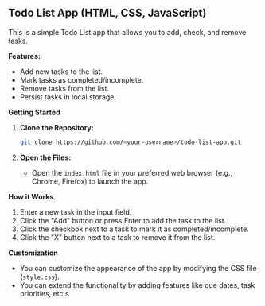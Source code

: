 ## Todo List App (HTML, CSS, JavaScript)

This is a simple Todo List app that allows you to add, check, and remove tasks.

**Features:**

- Add new tasks to the list.
- Mark tasks as completed/incomplete.
- Remove tasks from the list.
- Persist tasks in local storage.

**Getting Started**

1. **Clone the Repository:**

   ```bash
   git clone https://github.com/<your-username>/todo-list-app.git
   ```

2. **Open the Files:**

   - Open the `index.html` file in your preferred web browser (e.g., Chrome, Firefox) to launch the app.

**How it Works**

1. Enter a new task in the input field.
2. Click the "Add" button or press Enter to add the task to the list.
3. Click the checkbox next to a task to mark it as completed/incomplete.
4. Click the "X" button next to a task to remove it from the list.

**Customization**

- You can customize the appearance of the app by modifying the CSS file (`style.css`).
- You can extend the functionality by adding features like due dates, task priorities, etc.s
